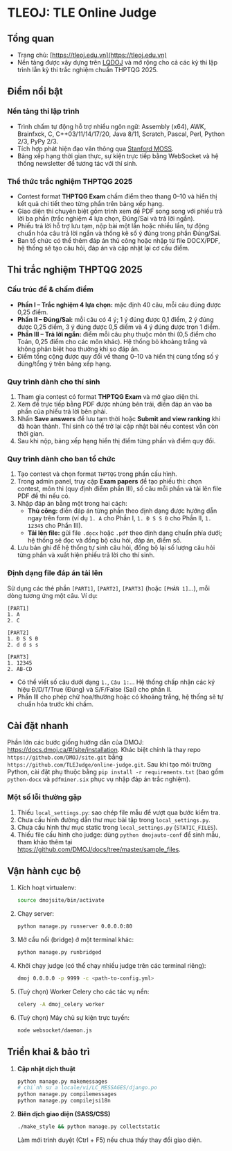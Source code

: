 # TLEOJ: TLE Online Judge

## Tổng quan
- Trang chủ: [https://tleoj.edu.vn](https://tleoj.edu.vn)
- Nền tảng được xây dựng trên [LQDOJ](https://lqdoj.edu.vn/) và mở rộng cho cả các kỳ thi lập trình lẫn kỳ thi trắc nghiệm chuẩn THPTQG 2025.

## Điểm nổi bật
### Nền tảng thi lập trình
- Trình chấm tự động hỗ trợ nhiều ngôn ngữ: Assembly (x64), AWK, Brainfxck, C, C++03/11/14/17/20, Java 8/11, Scratch, Pascal, Perl, Python 2/3, PyPy 2/3.
- Tích hợp phát hiện đạo văn thông qua [Stanford MOSS](https://theory.stanford.edu/~aiken/moss/).
- Bảng xếp hạng thời gian thực, sự kiện trực tiếp bằng WebSocket và hệ thống newsletter để tương tác với thí sinh.

### Thể thức trắc nghiệm THPTQG 2025
- Contest format **THPTQG Exam** chấm điểm theo thang 0–10 và hiển thị kết quả chi tiết theo từng phần trên bảng xếp hạng.
- Giao diện thi chuyên biệt gồm trình xem đề PDF song song với phiếu trả lời ba phần (trắc nghiệm 4 lựa chọn, Đúng/Sai và trả lời ngắn).
- Phiếu trả lời hỗ trợ lưu tạm, nộp bài một lần hoặc nhiều lần, tự động chuẩn hóa câu trả lời ngắn và thống kê số ý đúng trong phần Đúng/Sai.
- Ban tổ chức có thể thêm đáp án thủ công hoặc nhập từ file DOCX/PDF, hệ thống sẽ tạo câu hỏi, đáp án và cập nhật lại cơ cấu điểm.

## Thi trắc nghiệm THPTQG 2025
### Cấu trúc đề & chấm điểm
- **Phần I – Trắc nghiệm 4 lựa chọn:** mặc định 40 câu, mỗi câu đúng được 0,25 điểm.
- **Phần II – Đúng/Sai:** mỗi câu có 4 ý; 1 ý đúng được 0,1 điểm, 2 ý đúng được 0,25 điểm, 3 ý đúng được 0,5 điểm và 4 ý đúng được trọn 1 điểm.
- **Phần III – Trả lời ngắn:** điểm mỗi câu phụ thuộc môn thi (0,5 điểm cho Toán, 0,25 điểm cho các môn khác). Hệ thống bỏ khoảng trắng và không phân biệt hoa thường khi so đáp án.
- Điểm tổng cộng được quy đổi về thang 0–10 và hiển thị cùng tổng số ý đúng/tổng ý trên bảng xếp hạng.

### Quy trình dành cho thí sinh
1. Tham gia contest có format **THPTQG Exam** và mở giao diện thi.
2. Xem đề trực tiếp bằng PDF được nhúng bên trái, điền đáp án vào ba phần của phiếu trả lời bên phải.
3. Nhấn **Save answers** để lưu tạm thời hoặc **Submit and view ranking** khi đã hoàn thành. Thí sinh có thể trở lại cập nhật bài nếu contest vẫn còn thời gian.
4. Sau khi nộp, bảng xếp hạng hiển thị điểm từng phần và điểm quy đổi.

### Quy trình dành cho ban tổ chức
1. Tạo contest và chọn format `THPTQG` trong phần cấu hình.
2. Trong admin panel, truy cập **Exam papers** để tạo phiếu thi: chọn contest, môn thi (quy định điểm phần III), số câu mỗi phần và tải lên file PDF đề thi nếu có.
3. Nhập đáp án bằng một trong hai cách:
   - **Thủ công:** điền đáp án từng phần theo định dạng được hướng dẫn ngay trên form (ví dụ `1. A` cho Phần I, `1. Đ S S Đ` cho Phần II, `1. 12345` cho Phần III).
   - **Tải lên file:** gửi file `.docx` hoặc `.pdf` theo định dạng chuẩn phía dưới; hệ thống sẽ đọc và đồng bộ câu hỏi, đáp án, điểm số.
4. Lưu bản ghi để hệ thống tự sinh câu hỏi, đồng bộ lại số lượng câu hỏi từng phần và xuất hiện phiếu trả lời cho thí sinh.

### Định dạng file đáp án tải lên
Sử dụng các thẻ phần `[PART1]`, `[PART2]`, `[PART3]` (hoặc `[PHẦN 1]`…), mỗi dòng tương ứng một câu. Ví dụ:

```
[PART1]
1. A
2. C

[PART2]
1. Đ S S Đ
2. d d s s

[PART3]
1. 12345
2. AB-CD
```

- Có thể viết số câu dưới dạng `1.`, `Câu 1:`… Hệ thống chấp nhận các ký hiệu Đ/D/T/True (Đúng) và S/F/False (Sai) cho phần II.
- Phần III cho phép chữ hoa/thường hoặc có khoảng trắng, hệ thống sẽ tự chuẩn hóa trước khi chấm.

## Cài đặt nhanh
Phần lớn các bước giống hướng dẫn của DMOJ: <https://docs.dmoj.ca/#/site/installation>. Khác biệt chính là thay repo `https://github.com/DMOJ/site.git` bằng `https://github.com/TLEJudge/online-judge.git`. Sau khi tạo môi trường Python, cài đặt phụ thuộc bằng `pip install -r requirements.txt` (bao gồm `python-docx` và `pdfminer.six` phục vụ nhập đáp án trắc nghiệm).

### Một số lỗi thường gặp
1. Thiếu `local_settings.py`: sao chép file mẫu để vượt qua bước kiểm tra.
2. Chưa cấu hình đường dẫn thư mục bài tập trong `local_settings.py`.
3. Chưa cấu hình thư mục static trong `local_settings.py` (`STATIC_FILES`).
4. Thiếu file cấu hình cho judge: dùng `python dmojauto-conf` để sinh mẫu, tham khảo thêm tại <https://github.com/DMOJ/docs/tree/master/sample_files>.

## Vận hành cục bộ
1. Kích hoạt virtualenv:
   ```bash
   source dmojsite/bin/activate
   ```
2. Chạy server:
   ```bash
   python manage.py runserver 0.0.0.0:80
   ```
3. Mở cầu nối (bridge) ở một terminal khác:
   ```bash
   python manage.py runbridged
   ```
4. Khởi chạy judge (có thể chạy nhiều judge trên các terminal riêng):
   ```bash
   dmoj 0.0.0.0 -p 9999 -c <path-to-config.yml>
   ```
5. (Tuỳ chọn) Worker Celery cho các tác vụ nền:
   ```bash
   celery -A dmoj_celery worker
   ```
6. (Tuỳ chọn) Máy chủ sự kiện trực tuyến:
   ```bash
   node websocket/daemon.js
   ```

## Triển khai & bảo trì
1. **Cập nhật dịch thuật**
   ```bash
   python manage.py makemessages
   # chỉnh sửa locale/vi/LC_MESSAGES/django.po
   python manage.py compilemessages
   python manage.py compilejsi18n
   ```
2. **Biên dịch giao diện (SASS/CSS)**
   ```bash
   ./make_style && python manage.py collectstatic
   ```
   Làm mới trình duyệt (Ctrl + F5) nếu chưa thấy thay đổi giao diện.
